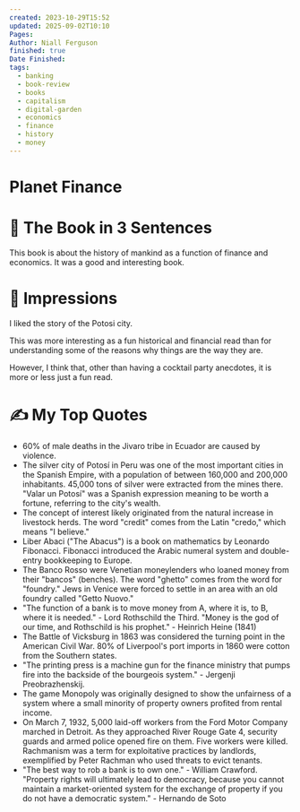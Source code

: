 ```yaml
---
created: 2023-10-29T15:52
updated: 2025-09-02T10:10
Pages:
Author: Niall Ferguson
finished: true
Date Finished:
tags:
  - banking
  - book-review
  - books
  - capitalism
  - digital-garden
  - economics
  - finance
  - history
  - money
---
```

# Planet Finance


# 🚀 The Book in 3 Sentences
This book is about the history of mankind as a function of finance and economics.  It was a good and interesting book. 

# 🎨 Impressions

I liked the story of the Potosi city. 


This was more interesting as a fun historical and financial read than for understanding some of the reasons why things are the way they are.

However, I think that, other than having a cocktail party anecdotes, it is more or less just a fun read. 

# ✍️ My Top  Quotes

- 60% of male deaths in the Jivaro tribe in Ecuador are caused by violence.
- The silver city of Potosí in Peru was one of the most important cities in the Spanish Empire, with a population of between 160,000 and 200,000 inhabitants. 45,000 tons of silver were extracted from the mines there. "Valar un Potosí" was a Spanish expression meaning to be worth a fortune, referring to the city's wealth.
- The concept of interest likely originated from the natural increase in livestock herds. The word "credit" comes from the Latin "credo," which means "I believe."
- Liber Abaci ("The Abacus") is a book on mathematics by Leonardo Fibonacci. Fibonacci introduced the Arabic numeral system and double-entry bookkeeping to Europe.
- The Banco Rosso were Venetian moneylenders who loaned money from their "bancos" (benches). The word "ghetto" comes from the word for "foundry." Jews in Venice were forced to settle in an area with an old foundry called "Getto Nuovo."
- "The function of a bank is to move money from A, where it is, to B, where it is needed." - Lord Rothschild the Third. "Money is the god of our time, and Rothschild is his prophet." - Heinrich Heine (1841)
- The Battle of Vicksburg in 1863 was considered the turning point in the American Civil War. 80% of Liverpool's port imports in 1860 were cotton from the Southern states.
- "The printing press is a machine gun for the finance ministry that pumps fire into the backside of the bourgeois system." - Jergenji Preobrazhenskij. 
- The game Monopoly was originally designed to show the unfairness of a system where a small minority of property owners profited from rental income.
- On March 7, 1932, 5,000 laid-off workers from the Ford Motor Company marched in Detroit. As they approached River Rouge Gate 4, security guards and armed police opened fire on them. Five workers were killed. Rachmanism was a term for exploitative practices by landlords, exemplified by Peter Rachman who used threats to evict tenants.
- "The best way to rob a bank is to own one." - William Crawford. "Property rights will ultimately lead to democracy, because you cannot maintain a market-oriented system for the exchange of property if you do not have a democratic system." - Hernando de Soto
